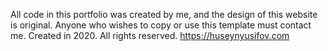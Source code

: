 All code in this portfolio was created by me, and the design of this website is original. Anyone who wishes to copy or use this template must contact me.
Created in 2020. All rights reserved.
https://huseynyusifov.com
